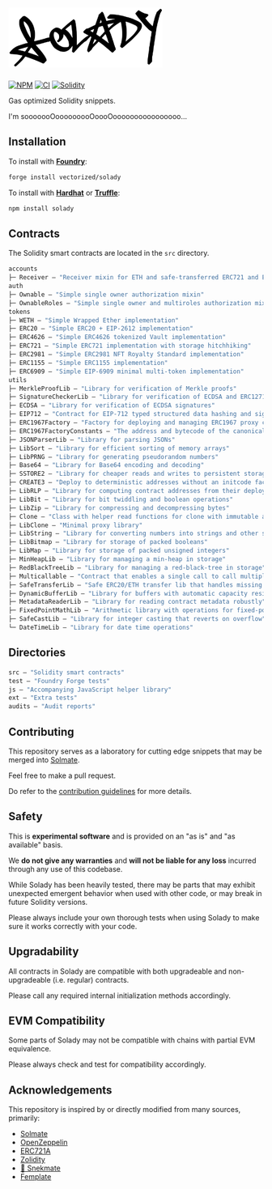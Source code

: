 # <img src="logo.svg" alt="solady" height="118"/>

[![NPM][npm-shield]][npm-url]
[![CI][ci-shield]][ci-url]
[![Solidity][solidity-shield]][solidity-ci-url]

Gas optimized Solidity snippets.

I'm sooooooOooooooooOoooOoooooooooooooooo...

## Installation

To install with [**Foundry**](https://github.com/gakonst/foundry):

```sh
forge install vectorized/solady
```

To install with [**Hardhat**](https://github.com/nomiclabs/hardhat) or [**Truffle**](https://github.com/trufflesuite/truffle):

```sh
npm install solady
```

## Contracts

The Solidity smart contracts are located in the `src` directory.

```ml
accounts
├─ Receiver — "Receiver mixin for ETH and safe-transferred ERC721 and ERC1155 tokens"
auth
├─ Ownable — "Simple single owner authorization mixin"
├─ OwnableRoles — "Simple single owner and multiroles authorization mixin"
tokens
├─ WETH — "Simple Wrapped Ether implementation"
├─ ERC20 — "Simple ERC20 + EIP-2612 implementation"
├─ ERC4626 — "Simple ERC4626 tokenized Vault implementation"
├─ ERC721 — "Simple ERC721 implementation with storage hitchhiking"
├─ ERC2981 — "Simple ERC2981 NFT Royalty Standard implementation"
├─ ERC1155 — "Simple ERC1155 implementation"
├─ ERC6909 — "Simple EIP-6909 minimal multi-token implementation"
utils
├─ MerkleProofLib — "Library for verification of Merkle proofs"
├─ SignatureCheckerLib — "Library for verification of ECDSA and ERC1271 signatures"
├─ ECDSA — "Library for verification of ECDSA signatures"
├─ EIP712 — "Contract for EIP-712 typed structured data hashing and signing"
├─ ERC1967Factory — "Factory for deploying and managing ERC1967 proxy contracts"
├─ ERC1967FactoryConstants — "The address and bytecode of the canonical ERC1967Factory"
├─ JSONParserLib — "Library for parsing JSONs"
├─ LibSort — "Library for efficient sorting of memory arrays"
├─ LibPRNG — "Library for generating pseudorandom numbers"
├─ Base64 — "Library for Base64 encoding and decoding"
├─ SSTORE2 — "Library for cheaper reads and writes to persistent storage"
├─ CREATE3 — "Deploy to deterministic addresses without an initcode factor"
├─ LibRLP — "Library for computing contract addresses from their deployer and nonce"
├─ LibBit — "Library for bit twiddling and boolean operations"
├─ LibZip — "Library for compressing and decompressing bytes"
├─ Clone — "Class with helper read functions for clone with immutable args"
├─ LibClone — "Minimal proxy library"
├─ LibString — "Library for converting numbers into strings and other string operations"
├─ LibBitmap — "Library for storage of packed booleans"
├─ LibMap — "Library for storage of packed unsigned integers"
├─ MinHeapLib — "Library for managing a min-heap in storage"
├─ RedBlackTreeLib — "Library for managing a red-black-tree in storage"
├─ Multicallable — "Contract that enables a single call to call multiple methods on itself"
├─ SafeTransferLib — "Safe ERC20/ETH transfer lib that handles missing return values"
├─ DynamicBufferLib — "Library for buffers with automatic capacity resizing"
├─ MetadataReaderLib — "Library for reading contract metadata robustly"
├─ FixedPointMathLib — "Arithmetic library with operations for fixed-point numbers"
├─ SafeCastLib — "Library for integer casting that reverts on overflow"
└─ DateTimeLib — "Library for date time operations"
```

## Directories

```ml
src — "Solidity smart contracts"
test — "Foundry Forge tests"
js — "Accompanying JavaScript helper library"
ext — "Extra tests"
audits — "Audit reports"
```

## Contributing

This repository serves as a laboratory for cutting edge snippets that may be merged into [Solmate](https://github.com/transmissions11/solmate).

Feel free to make a pull request.

Do refer to the [contribution guidelines](https://github.com/Vectorized/solady/issues/19) for more details.

## Safety

This is **experimental software** and is provided on an "as is" and "as available" basis.

We **do not give any warranties** and **will not be liable for any loss** incurred through any use of this codebase.

While Solady has been heavily tested, there may be parts that may exhibit unexpected emergent behavior when used with other code, or may break in future Solidity versions.  

Please always include your own thorough tests when using Solady to make sure it works correctly with your code.  

## Upgradability

All contracts in Solady are compatible with both upgradeable and non-upgradeable (i.e. regular) contracts. 

Please call any required internal initialization methods accordingly.

## EVM Compatibility

Some parts of Solady may not be compatible with chains with partial EVM equivalence.

Please always check and test for compatibility accordingly.

## Acknowledgements

This repository is inspired by or directly modified from many sources, primarily:

- [Solmate](https://github.com/transmissions11/solmate)
- [OpenZeppelin](https://github.com/OpenZeppelin/openzeppelin-contracts)
- [ERC721A](https://github.com/chiru-labs/ERC721A)
- [Zolidity](https://github.com/z0r0z/zolidity)
- [🐍 Snekmate](https://github.com/pcaversaccio/snekmate)
- [Femplate](https://github.com/abigger87/femplate)

[npm-shield]: https://img.shields.io/npm/v/solady.svg
[npm-url]: https://www.npmjs.com/package/solady

[ci-shield]: https://img.shields.io/github/actions/workflow/status/vectorized/solady/ci.yml?branch=main&label=build
[ci-url]: https://github.com/vectorized/solady/actions/workflows/ci.yml

[solidity-shield]: https://img.shields.io/badge/solidity-%3E=0.8.4%20%3C=0.8.21-aa6746
[solidity-ci-url]: https://github.com/Vectorized/solady/actions/workflows/ci-all-via-ir.yml
